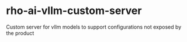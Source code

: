 # rho-ai-vllm-custom-server
Custom server for vllm models to support configurations not exposed by the product
